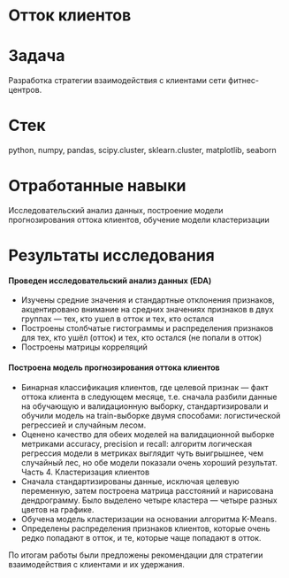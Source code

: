 # Отток клиентов

# Задача
Разработка стратегии взаимодействия с клиентами сети фитнес-центров.

# Стек
python, numpy, pandas, scipy.cluster, sklearn.cluster, matplotlib, seaborn

# Отработанные навыки
Исследовательский анализ данных, построение модели прогнозирования оттока клиентов, обучение модели кластеризации

# Результаты исследования
#### Проведен исследовательский анализ данных (EDA)
 - Изучены средние значения и стандартные отклонения признаков, акцентировано внимание на средних значениях признаков в двух группах — тех, кто ушел в отток и тех, кто остался
 - Построены столбчатые гистограммы и распределения признаков для тех, кто ушёл (отток) и тех, кто остался (не попали в отток)
 - Построены матрицы корреляций
#### Построена модель прогнозирования оттока клиентов
- Бинарная классификация клиентов, где целевой признак — факт оттока клиента в следующем месяце, т.е. сначала разбили данные на обучающую и валидационную выборку, стандартизировали и обучили модель на train-выборке двумя способами: логистической регрессией и случайным лесом.
- Оценено качество для обеих моделей на валидационной выборке метриками accuracy, precision и recall: алгоритм логическая регрессия модели в метриках выглядит чуть выигрышнее, чем случайный лес, но обе модели показали очень хороший результат.
Часть 4. Кластеризация клиентов
- Сначала стандартизированы данные, исключая целевую переменную, затем построена матрица расстояний и нарисована дендрограмму. Было выделено четыре кластера — четыре разных цветов на графике.
- Обучена модель кластеризации на основании алгоритма K-Means.
- Определены распределения признаков клиентов, которые очень редко попадают в отток, и те, которые чаще попадают в отток. 

По итогам работы были предложены рекомендации для стратегии взаимодействия с клиентами и их удержания.

